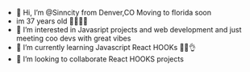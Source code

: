 - 👋 Hi, I’m @Sinncity from Denver,CO Moving to florida soon
- im 37 years old 🥳🥳🥳🥳
- 👀 I’m interested in Javasript projects and web development and just meeting coo devs with great vibes
- 🌱 I’m currently learning  Javascript React HOOKs 🙌🙌👌
- 💞️ I’m looking to collaborate React HOOKS projects


<!---
Sinncity/Sinncity is a ✨ special ✨ repository because its `README.md` (this file) appears on your GitHub profile.
You can click the Preview link to take a look at your changes.
--->
